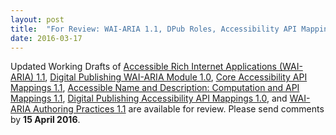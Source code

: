 ```yaml
---
layout: post
title:  "For Review: WAI-ARIA 1.1, DPub Roles, Accessibility API Mappings, and Authoring Practices Working Drafts"
date: 2016-03-17
---
```

<p>Updated Working Drafts of <a href="http://www.w3.org/TR/2016/WD-wai-aria-1.1-20160317/">Accessible Rich Internet Applications (WAI-ARIA) 1.1</a>, <a href="http://www.w3.org/TR/2016/WD-dpub-aria-1.0-20160317/">Digital Publishing WAI-ARIA Module 1.0</a>, <a href="http://www.w3.org/TR/2016/WD-core-aam-1.1-20160317/">Core Accessibility API Mappings 1.1</a>, <a href="http://www.w3.org/TR/2016/WD-accname-aam-1.1-20160317/">Accessible Name and Description: Computation and API Mappings 1.1</a>, <a href="http://www.w3.org/TR/2016/WD-dpub-aam-1.0-20160317/">Digital Publishing Accessibility API Mappings 1.0</a>, and <a href="http://www.w3.org/TR/2016/WD-wai-aria-practices-1.1-20160317/">WAI-ARIA Authoring Practices 1.1</a> are available for review. Please send comments by <strong>15 April 2016</strong>.</p>
